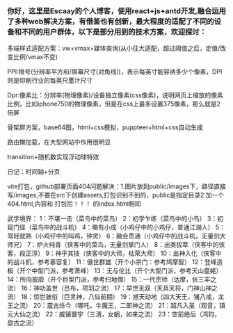 ### 你好，这里是Escaay的个人博客，使用react+js+antd开发,融合运用了多种web解决方案，有借鉴也有创新，最大程度的适配了不同的设备和不同的用户群体，以下是部分用到的技术方案，欢迎探讨：

多端样式适配方案：vw+vmax+媒体查询(从小往大适配，超过阈值之后，定值/改变比例/vmax不变)

PPI:根号(分辨率平方和/屏幕尺寸(对角线))，表示每英寸能容纳多少个像素，DPI则是印刷行业的每英尺墨汁尺寸

Dpr:像素比：分辨率(物理像素)/设备独立像素(css像素)，说明网页上缩放的像素比例，比如iphone750的物理像素，但是在css上最多设置375像素，那么就是2倍屏

骨架屏方案，base64图，html+css模拟，puppteer+html+css自动生成

路由懒加载，在大型网站中作用很明显

transition+随机数实现浮动球特效

日记：时间轴+分页

vite打包，github部署页面404问题解决：1.图片放到public/images下，路径直接写/images,不要在src下创建assets,打包识别不到的，public是指定目录2.加一个404.html,内容和 打包后！！！ 的index.html相同

武学境界：
1：不堪一击（菜鸟中的菜鸟）
2：初学乍练（菜鸟中的小鸟）
3：初窥门径（菜鸟中的战斗机）
4：略有小成（小鸡仔中的小鸡仔，普通江湖人）
5：驾轻就熟（小鸡仔中的叫鸡，钟灵）
6：融会贯通（小鸡仔中的战斗机，无量剑大师兄）
7：炉火纯青（侠客中的菜鸟，无量剑掌门人）
8：出类拔萃（侠客中的侠客，段正淳）
9：神乎其技（侠客中的大师，枯荣大师）
10：出神入化（侠客中的战斗机，参考慕容复）
11：傲世群雄（开个小宗门：参考鸠摩智）
12：登峰造极（开个中型门派，参考萧峰）
13：无与伦比（开个大型门派，参考天山童姥）
14：所向披靡（开个巨型门派，参考扫地僧）
15：一代宗师（达摩，张三丰之流）
16：神功盖世（吕布，项羽之流）
17：举世无双（天兵天将，门神山神之流）
18：惊世骇俗（巨灵神，八仙前期）
19：撼天动地（四大天王，猪八戒，龙王之流）
20：震古烁今（哪吒，牛魔王，二郎神之流）
21：超凡入圣（观音，镇元大仙之流）
22：威镇寰宇（三清，女蜗，如来之流）
23：空前绝后（鸿钧，盘古之流）
